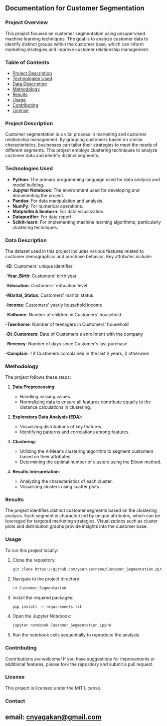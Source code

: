 ## Documentation for Customer Segmentation

### Project Overview

This project focuses on customer segmentation using unsupervised machine learning techniques. The goal is to analyze customer data to identify distinct groups within the customer base, which can inform marketing strategies and improve customer relationship management.

### Table of Contents

- [Project Description](#project-description)
- [Technologies Used](#technologies-used)
- [Data Description](#data-description)
- [Methodology](#methodology)
- [Results](#results)
- [Usage](#usage)
- [Contributing](#contributing)
- [License](#license)

### Project Description

Customer segmentation is a vital process in marketing and customer relationship management. By grouping customers based on similar characteristics, businesses can tailor their strategies to meet the needs of different segments. This project employs clustering techniques to analyze customer data and identify distinct segments.

### Technologies Used

- **Python**: The primary programming language used for data analysis and model building.
- **Jupyter Notebook**: The environment used for developing and documenting the project.
- **Pandas**: For data manipulation and analysis.
- **NumPy**: For numerical operations.
- **Matplotlib & Seaborn**: For data visualization.
- **Datapurifier**: For data report.
- **Scikit-learn**: For implementing machine learning algorithms, particularly clustering techniques.

### Data Description

The dataset used in this project includes various features related to customer demographics and purchase behavior. Key attributes include:

-**ID**: Customers' unique identifier

-**Year_Birth**: Customers' birth year

-**Education**: Customers' education level

-**Marital_Status**: Customers' marital status

-**Income**: Customers' yearly household income

-**Kidhome**: Number of children in Customers' household

-**Teenhome**: Number of teenagers in Customers' household

-**Dt_Customers**: Date of Customers's enrollment with the company

-**Recency**: Number of days since Customer's last purchase

-**Complain**: 1 if Customers complained in the last 2 years, 0 otherwise

### Methodology

The project follows these steps:

1. **Data Preprocessing**: 
   - Handling missing values.
   - Normalizing data to ensure all features contribute equally to the distance calculations in clustering.

2. **Exploratory Data Analysis (EDA)**:
   - Visualizing distributions of key features.
   - Identifying patterns and correlations among features.

3. **Clustering**:
   - Utilizing the K-Means clustering algorithm to segment customers based on their attributes.
   - Determining the optimal number of clusters using the Elbow method.

4. **Results Interpretation**:
   - Analyzing the characteristics of each cluster.
   - Visualizing clusters using scatter plots.

### Results

The project identifies distinct customer segments based on the clustering analysis. Each segment is characterized by unique attributes, which can be leveraged for targeted marketing strategies. Visualizations such as cluster plots and distribution graphs provide insights into the customer base.

### Usage

To run this project locally:

1. Clone the repository:
   ```bash
   git clone https://github.com/yourusername/Customer_Segmentation.git
   ```

2. Navigate to the project directory:
   ```bash
   cd Customer_Segmentation
   ```

3. Install the required packages:
   ```bash
   pip install -r requirements.txt
   ```

4. Open the Jupyter Notebook:
   ```bash
   jupyter notebook Customer_Segmentation.ipynb
   ```

5. Run the notebook cells sequentially to reproduce the analysis.

### Contributing

Contributions are welcome! If you have suggestions for improvements or additional features, please fork the repository and submit a pull request. 

### License

This project is licensed under the MIT License.

### Contact

email: cnyagakan@gmail.com
---
